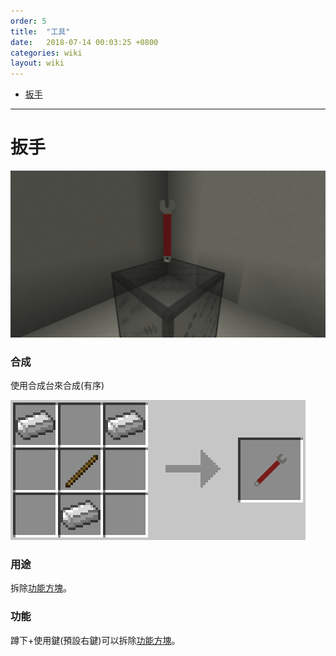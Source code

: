 ```yaml
---
order: 5
title:  "工具"
date:   2018-07-14 00:03:25 +0800
categories: wiki
layout: wiki
---
```


- [扳手](#扳手)

---

# 扳手

![](/assets/img/wiki/wrench/overview.png)

### 合成

使用合成台來合成(有序)

<img class="recipe-photo" src="/assets/img/wiki/wrench/recipe.png">

### 用途

拆除[功能方塊](/wiki/blocks.html)。

### 功能

蹲下+使用鍵(預設右鍵)可以拆除[功能方塊](/wiki/blocks.html)。
